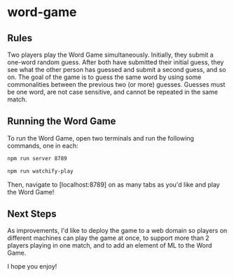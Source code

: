 # word-game

## Rules

Two players play the Word Game simultaneously. Initially, they submit a one-word random guess. After both have submitted their initial guess, they see what the other person has guessed and submit a second guess, and so on. The goal of the game is to guess the same word by using some commonalities between the previous two (or more) guesses. Guesses must be one word, are not case sensitive, and cannot be repeated in the same match.

## Running the Word Game

To run the Word Game, open two terminals and run the following commands, one in each:

```bash
npm run server 8789
```

```bash
npm run watchify-play
```

Then, navigate to [localhost:8789] on as many tabs as you'd like and play the Word Game!

## Next Steps

As improvements, I'd like to deploy the game to a web domain so players on different machines can play the game at once, to support more than 2 players playing in one match, and to add an element of ML to the Word Game.

I hope you enjoy!
